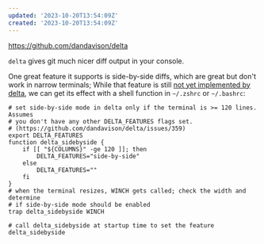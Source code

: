 ```yaml
---
updated: '2023-10-20T13:54:09Z'
created: '2023-10-20T13:54:09Z'
---
```

https://github.com/dandavison/delta

`delta` gives git much nicer diff output in your console.

One great feature it supports is side-by-side diffs, which are great but don't work in narrow terminals; While that feature is still [not yet implemented by delta](https://github.com/dandavison/delta/issues/359), we can get its effect with a shell function in `~/.zshrc` or `~/.bashrc`:

```shell
# set side-by-side mode in delta only if the terminal is >= 120 lines. Assumes
# you don't have any other DELTA_FEATURES flags set.
# (https://github.com/dandavison/delta/issues/359)
export DELTA_FEATURES
function delta_sidebyside {
    if [[ "${COLUMNS}" -ge 120 ]]; then
        DELTA_FEATURES="side-by-side"
    else
        DELTA_FEATURES=""
    fi
}
# when the terminal resizes, WINCH gets called; check the width and determine 
# if side-by-side mode should be enabled
trap delta_sidebyside WINCH

# call delta_sidebyside at startup time to set the feature
delta_sidebyside
```
